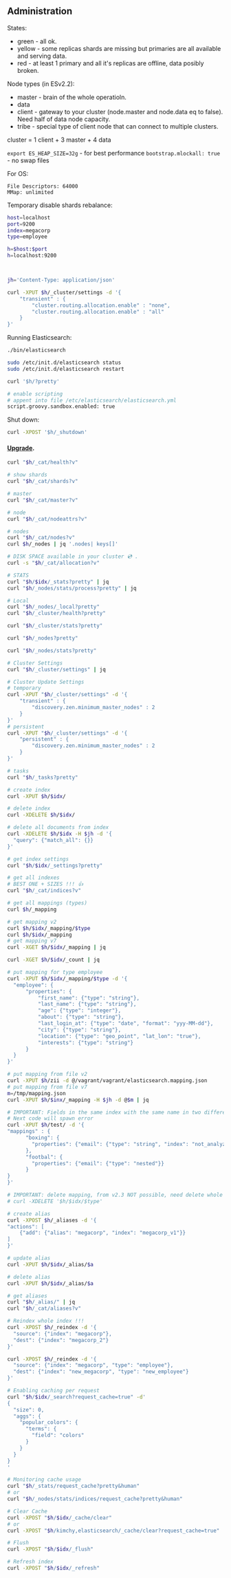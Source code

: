 Administration
-

States:
* green - all ok.
* yellow - some replicas shards are missing
  but primaries are all available and serving data.
* red - at least 1 primary and all it\'s replicas are offline,
  data posibly broken.

Node types (in ESv2.2):
* master - brain of the whole operatioln.
* data
* client - gateway to your cluster (node.master and node.data eq to false). Need half of data node capacity.
* tribe - special type of client node that can connect to multiple clusters.

cluster = 1 client + 3 master + 4 data

`export ES_HEAP_SIZE=32g` - for best performance
`bootstrap.mlockall: true` - no swap files

For OS:
````
File Descriptors: 64000
MMap: unlimited
````

Temporary disable shards rebalance:
````sh
host=localhost
port=9200
index=megacorp
type=employee

h=$host:$port
h=localhost:9200



jh='Content-Type: application/json'

curl -XPUT $h/_cluster/settings -d '{
    "transient" : {
        "cluster.routing.allocation.enable" : "none",
        "cluster.routing.allocation.enable" : "all"
    }
}'
````

Running Elasticsearch:
````sh
./bin/elasticsearch

sudo /etc/init.d/elasticsearch status
sudo /etc/init.d/elasticsearch restart

curl '$h/?pretty'
````
````sh
# enable scripting
# appent into file /etc/elasticsearch/elasticsearch.yml
script.groovy.sandbox.enabled: true
````

Shut down:
````sh
curl -XPOST '$h/_shutdown'
````

#### [Upgrade](https://www.elastic.co/guide/en/elasticsearch/reference/current/setup-upgrade.html).

````sh
curl "$h/_cat/health?v"

# show shards
curl "$h/_cat/shards?v"

# master
curl "$h/_cat/master?v"

# node
curl "$h/_cat/nodeattrs?v"

# nodes
curl "$h/_cat/nodes?v"
curl $h/_nodes | jq '.nodes| keys[]'

# DISK SPACE available in your cluster 💿 .
curl -s "$h/_cat/allocation?v"

# STATS
curl "$h/$idx/_stats?pretty" | jq
curl "$h/_nodes/stats/process?pretty" | jq

# Local
curl "$h/_nodes/_local?pretty"
curl "$h/_cluster/health?pretty"

curl "$h/_cluster/stats?pretty"

curl "$h/_nodes?pretty"

curl "$h/_nodes/stats?pretty"

# Cluster Settings
curl "$h/_cluster/settings" | jq

# Cluster Update Settings
# temporary
curl -XPUT "$h/_cluster/settings" -d '{
    "transient" : {
        "discovery.zen.minimum_master_nodes" : 2
    }
}'
# persistent
curl -XPUT "$h/_cluster/settings" -d '{
    "persistent" : {
        "discovery.zen.minimum_master_nodes" : 2
    }
}'

# tasks
curl "$h/_tasks?pretty"
````

````sh
# create index
curl -XPUT $h/$idx/

# delete index
curl -XDELETE $h/$idx/

# delete all documents from index
curl -XDELETE $h/$idx -H $jh -d '{
  "query": {"match_all": {}}
}'

# get index settings
curl "$h/$idx/_settings?pretty"

# get all indexes
# BEST ONE + SIZES !!! 👍
curl "$h/_cat/indices?v"

# get all mappings (types)
curl $h/_mapping

# get mapping v2
curl $h/$idx/_mapping/$type
curl $h/$idx/_mapping
# get mapping v7
curl -XGET $h/$idx/_mapping | jq

curl -XGET $h/$idx/_count | jq

# put mapping for type employee
curl -XPUT $h/$idx/_mapping/$type -d '{
  "employee": {
      "properties": {
          "first_name": {"type": "string"},
          "last_name": {"type": "string"},
          "age": {"type": "integer"},
          "about": {"type": "string"},
          "last_login_at": {"type": "date", "format": "yyy-MM-dd"},
          "city": {"type": "string"},
          "location": {"type": "geo_point", "lat_lon": "true"},
          "interests": {"type": "string"}
      }
  }
}'

# put mapping from file v2
curl -XPUT $h/zii -d @/vagrant/vagrant/elasticsearch.mapping.json
# put mapping from file v7
m=/tmp/mapping.json
curl -XPUT $h/$inx/_mapping -H $jh -d @$m | jq

# IMPORTANT: Fields in the same index with the same name in two different types must have the same mapping
# Next code will spawn error
curl -XPUT $h/test/ -d '{
"mappings" : {
      "boxing": {
        "properties": {"email": {"type": "string", "index": "not_analyzed"}}
      },
      "footbal": {
        "properties": {"email": {"type": "nested"}}
      }
}
}'

# IMPORTANT: delete mapping, from v2.3 NOT possible, need delete whole index
# curl -XDELETE '$h/$idx/$type'

# create alias
curl -XPOST $h/_aliases -d '{
"actions": [
    {"add": {"alias": "megacorp", "index": "megacorp_v1"}}
]
}'

# update alias
curl -XPUT $h/$idx/_alias/$a

# delete alias
curl -XPUT $h/$idx/_alias/$a

# get aliases
curl "$h/_alias/" | jq
curl "$h/_cat/aliases?v"
````

````sh
# Reindex whole index !!!
curl -XPOST $h/_reindex -d '{
  "source": {"index": "megacorp"},
  "dest": {"index": "megacorp_2"}
}'

curl -XPOST $h/_reindex -d '{
  "source": {"index": "megacorp", "type": "employee"},
  "dest": {"index": "new_megacorp", "type": "new_employee"}
}'
````

````sh
# Enabling caching per request
curl "$h/$idx/_search?request_cache=true" -d'
{
  "size": 0,
  "aggs": {
    "popular_colors": {
      "terms": {
        "field": "colors"
      }
    }
  }
}
'

# Monitoring cache usage
curl "$h/_stats/request_cache?pretty&human"
# or
curl "$h/_nodes/stats/indices/request_cache?pretty&human"

# Clear Cache
curl -XPOST "$h/$idx/_cache/clear"
# or
curl -XPOST "$h/kimchy,elasticsearch/_cache/clear?request_cache=true"

# Flush
curl -XPOST "$h/$idx/_flush"

# Refresh index
curl -XPOST "$h/$idx/_refresh"
````
